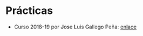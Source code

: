 # Prácticas

- Curso 2018-19 por Jose Luis Gallego Peña: [enlace](https://github.com/Dunspa/Estructura_Datos_ED)
